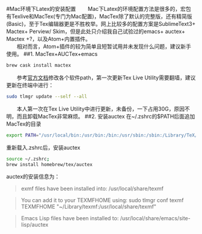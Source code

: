#Mac环境下Latex的安装配置
　　Mac下Latex的环境配置方法是很多的，宏包有Texlive和MacTex(专门为Mac配置)，MacTex除了默认的完整版，还有精简版(Basic)，至于Tex编辑器更是不胜枚举。网上比较多的配置方案是SublimeText3+ Mactex+ Perview/ Skim，但是此处只介绍我自己试验过的emacs+ auctex+ Mactex +?，以及Atom+内置插件。  
　　相对而言，Atom+插件的较为简单且短暂试用并未发现什么问题，建议新手使用。
##1. MacTex+AUCTex+emacs
```sh
brew cask install mactex
```
　　参考[官方文档](https://tug.org/mactex/UpdatingForElCapitan.pdf)修改各个软件path，第一次更新Tex Live Utility需要翻墙，建议更新在终端中进行：

```sh
sudo tlmgr update --self --all
```
　　本人第一次在Tex Live Utility中进行更新，未备份，一下占用30G，原因不明，而且卸载MacTex非常麻烦。
##2. 安装auctex
在~/.zshrc的$PATH后面追加MacTex的目录

```sh
export PATH="/usr/local/bin:/usr/bin:/bin:/usr/sbin:/sbin:/Library/TeX/texbin"
```
重新载入.zshrc后，安装auctex

```sh
source ~/.zshrc;
brew install homebrew/tex/auctex
```
auctex的安装信息为：
>exmf files have been installed into:
  /usr/local/share/texmf

>You can add it to your TEXMFHOME using:
  sudo tlmgr conf texmf TEXMFHOME "~/Library/texmf:/usr/local/share/texmf"

>Emacs Lisp files have been installed to:
  /usr/local/share/emacs/site-lisp/auctex